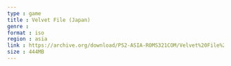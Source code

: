 ```yaml
---
type : game
title : Velvet File (Japan)
genre : 
format : iso
region : asia
link : https://archive.org/download/PS2-ASIA-ROMS321COM/Velvet%20File%20%28Japan%29.7z
size : 444MB
---
```

